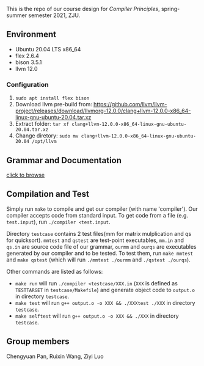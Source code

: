 This is the repo of our course design for *Compiler Principles*, spring-summer semester 2021, ZJU.



##  Environment

- Ubuntu 20.04 LTS x86_64
- flex 2.6.4
- bison 3.5.1
- llvm 12.0



### Configuration

1. `sudo apt install flex bison`
2. Download llvm pre-build from: 
 https://github.com/llvm/llvm-project/releases/download/llvmorg-12.0.0/clang+llvm-12.0.0-x86_64-linux-gnu-ubuntu-20.04.tar.xz
3. Extract folder: `tar xf clang+llvm-12.0.0-x86_64-linux-gnu-ubuntu-20.04.tar.xz `
4. Change diretory: `sudo mv clang+llvm-12.0.0-x86_64-linux-gnu-ubuntu-20.04 /opt/llvm`



## Grammar and Documentation

[click to browse](Documentation.md)



## Compilation and Test

Simply run `make` to compile and get our compiler (with name 'compiler').
Our compiler accepts code from standard input. To get code from a file (e.g. `test.input`), run `./compiler <test.input`.

Directory `testcase` contains 2 test files(mm for matrix mulplication and qs for quicksort). `mmtest` and `qstest` are test-point executables, `mm.in` and `qs.in` are source code file of our grammar, `ourmm` and `ourqs` are executables generated by our compiler and to be tested. To test them, run `make mmtest` and `make qstest` (which will run `./mmtest ./ourmm` and `./qstest ./ourqs`).

Other commands are listed as follows:
- `make run` will run `./compiler <testcase/XXX.in` (`XXX` is defined as `TESTTARGET` in `testcase/Makefile`) and generate object code to `output.o` in directory `testcase`.
- `make test` will run `g++ output.o -o XXX && ./XXXtest ./XXX` in directory `testcase`.
- `make selftest` will run `g++ output.o -o XXX && ./XXX` in directory `testcase`.



## Group members

Chengyuan Pan, Ruixin Wang, Ziyi Luo